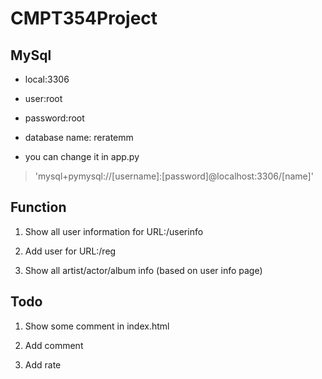 # CMPT354Project
## MySql
- local:3306
- user:root
- password:root
- database name: reratemm

- you can change it in app.py
> 'mysql+pymysql://[username]:[password]@localhost:3306/[name]'

## Function

1. Show all user information for URL:/userinfo

2. Add user for URL:/reg

3. Show all artist/actor/album info (based on user info page)

## Todo

1. Show some comment in index.html

2. Add comment

3. Add rate
